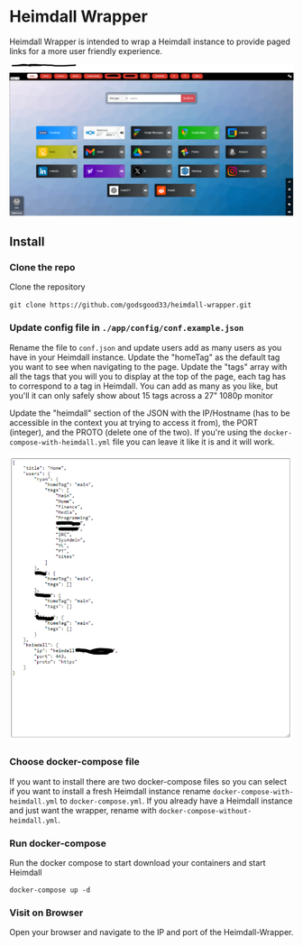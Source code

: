 # Heimdall Wrapper

Heimdall Wrapper is intended to wrap a Heimdall instance to provide paged links for a more user friendly experience.

![Main Page](assets/MainPage.png "Main Page")

## Install

### Clone the repo

Clone the repository

`git clone https://github.com/godsgood33/heimdall-wrapper.git`

### Update config file in `./app/config/conf.example.json`

Rename the file to `conf.json` and update users add as many users as you have in your Heimdall instance.  Update the "homeTag" as the default tag you want to see when navigating to the page.  Update the "tags" array with all the tags that you will you to display at the top of the page, each tag has to correspond to a tag in Heimdall.  You can add as many as you like, but you'll it can only safely show about 15 tags across a 27" 1080p monitor

Update the "heimdall" section of the JSON with the IP/Hostname (has to be accessible in the context you at trying to access it from), the PORT (integer), and the PROTO (delete one of the two).  If you're using the `docker-compose-with-heimdall.yml` file you can leave it like it is and it will work.

![image](assets/ConfigPage.png)

### Choose docker-compose file

If you want to install there are two docker-compose files so you can select if you want to install a fresh Heimdall instance rename `docker-compose-with-heimdall.yml` to `docker-compose.yml`.  If you already have a Heimdall instance and just want the wrapper, rename with `docker-compose-without-heimdall.yml`.

### Run docker-compose

Run the docker compose to start download your containers and start Heimdall

```
docker-compose up -d
```

### Visit on Browser

Open your browser and navigate to the IP and port of the Heimdall-Wrapper.